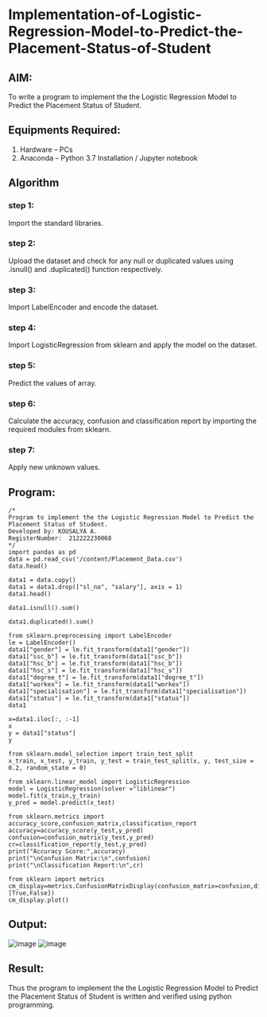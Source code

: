 # Implementation-of-Logistic-Regression-Model-to-Predict-the-Placement-Status-of-Student

## AIM:
To write a program to implement the the Logistic Regression Model to Predict the Placement Status of Student.

## Equipments Required:
1. Hardware – PCs
2. Anaconda – Python 3.7 Installation / Jupyter notebook

## Algorithm
### step 1:
Import the standard libraries.
### step 2:
Upload the dataset and check for any null or duplicated values using .isnull() and .duplicated() function respectively.
### step 3:
Import LabelEncoder and encode the dataset.
### step 4:
Import LogisticRegression from sklearn and apply the model on the dataset.
### step 5:
Predict the values of array.
### step 6:
Calculate the accuracy, confusion and classification report by importing the required modules from sklearn.
### step 7:
Apply new unknown values.
## Program:
```
/*
Program to implement the the Logistic Regression Model to Predict the Placement Status of Student.
Developed by: KOUSALYA A.
RegisterNumber:  212222230068
*/
import pandas as pd
data = pd.read_csv('/content/Placement_Data.csv')
data.head()

data1 = data.copy()
data1 = data1.drop(["sl_no", "salary"], axis = 1)
data1.head()

data1.isnull().sum()

data1.duplicated().sum()

from sklearn.preprocessing import LabelEncoder
le = LabelEncoder()
data1["gender"] = le.fit_transform(data1["gender"])
data1["ssc_b"] = le.fit_transform(data1["ssc_b"])
data1["hsc_b"] = le.fit_transform(data1["hsc_b"])
data1["hsc_s"] = le.fit_transform(data1["hsc_s"])
data1["degree_t"] = le.fit_transform(data1["degree_t"])
data1["workex"] = le.fit_transform(data1["workex"])
data1["specialisation"] = le.fit_transform(data1["specialisation"])
data1["status"] = le.fit_transform(data1["status"])
data1

x=data1.iloc[:, :-1]
x
y = data1["status"]
y

from sklearn.model_selection import train_test_split
x_train, x_test, y_train, y_test = train_test_split(x, y, test_size = 0.2, random_state = 0)

from sklearn.linear_model import LogisticRegression
model = LogisticRegression(solver ="liblinear")
model.fit(x_train,y_train)
y_pred = model.predict(x_test)

from sklearn.metrics import accuracy_score,confusion_matrix,classification_report
accuracy=accuracy_score(y_test,y_pred)
confusion=confusion_matrix(y_test,y_pred)
cr=classification_report(y_test,y_pred)
print("Accuracy Score:",accuracy)
print("\nConfusion Matrix:\n",confusion)
print("\nClassification Report:\n",cr)

from sklearn import metrics
cm_display=metrics.ConfusionMatrixDisplay(confusion_matrix=confusion,display_labels=[True,False])
cm_display.plot()
```

## Output:
![image](https://github.com/Kousalya22008930/Implementation-of-Logistic-Regression-Model-to-Predict-the-Placement-Status-of-Student/assets/119389108/a46b88b6-81cb-4bc7-b323-72bc56d6e73c)
![image](https://github.com/Kousalya22008930/Implementation-of-Logistic-Regression-Model-to-Predict-the-Placement-Status-of-Student/assets/119389108/74b46788-3c42-4216-b773-fe44bf318201)


## Result:
Thus the program to implement the the Logistic Regression Model to Predict the Placement Status of Student is written and verified using python programming.
